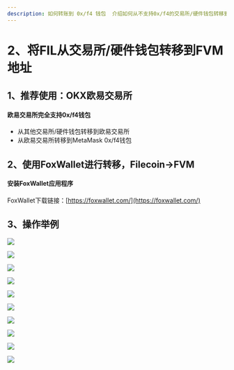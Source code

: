 ```yaml
---
description: 如何转账到 0x/f4 钱包  介绍如何从不支持0x/f4的交易所/硬件钱包转移到0x/f4钱包
---
```


# 2、将FIL从交易所/硬件钱包转移到FVM地址

## 1、推荐使用：OKX欧易交易所&#x20;

#### 欧易交易所完全支持0x/f4钱包[​](https://docs.stfil.io/docs/guides/fevm/transferto0xf4wallet#okx-exchange-fully-supports-0xf4-wallet)

* 从其他交易所/硬件钱包转移到欧易交易所
* 从欧易交易所转移到MetaMask 0x/f4钱包



## 2、使用FoxWallet进行转移[​](https://docs.stfil.io/docs/guides/fevm/transferto0xf4wallet#transit-using-foxwallet)，Filecoin->FVM

#### 安装FoxWallet应用程序[​](https://docs.stfil.io/docs/guides/fevm/transferto0xf4wallet#install-foxwallet-app)

FoxWallet下载链接：[https://foxwallet.com/](https://foxwallet.com/)

## 3、操作举例

![](https://lh5.googleusercontent.com/atwDThHcEJUTqGbWJXgPtl64FI4sOVgvc5t8eZd4ozDwz0wN7Tarq1mYZmA-RNw-lYc2KYieAwJEHm6iK7WPCwOYeLLhVmNQtz6lh8nj60l4XPUxLBiPbu59ZFfleclZT5\_2Wx25RSQfncOyhWPqsDg)

![](https://lh6.googleusercontent.com/3Z837eB2oURzJmX6m\_IyDisRAMn23Ej9D31Iv96-zZatZOgMNUpiyXE0DCxxnszuWJzhajeiJlSO2Bef-N4Tk0hcx4VBQrE3nJ8tLVlXyvhRzHORtH844xaHJaHd4YwscSGIaa\_BpYVbIHhawH\_IfKE)

![](https://lh3.googleusercontent.com/4qHCilp1ol5Nq8IOQUz31XAbQLvrl1AjJtZpSrq8AVV4n-JZKrl2WVeEooWVFAHUjMuALOBcJqTmFyolhWVFbOv0Ndujg8vn2gwMRJnLnuUHdC5d56JI0B-JPWWSW4tZqzj3tiGXVuZZhsrkL0r19O0)

![](https://lh3.googleusercontent.com/PApJj58QvuP3z4buQD3lvkKnYiBGgcgSTY5NgmIAcmWjjgi5w49W\_m6juEzUtxTxxavI9qQkTLIi2BMBy4HGx9zC0KmUyDwCb1VFIT6peTo8HziTthP\_iTHovkzuiTP3Yvnn\_QTvt2vk9WQU7zLiTrQ)

![](https://lh6.googleusercontent.com/ZwNbJBRmghDmSoy8JCms0y71rQYY5KcM3eXHgOOkuhIQ0Hd1H48kJ4XvHOBdqXSbXxzn0KjYzwK1W5BR-hX3YXzRb9Ra1Knn5motOV-rV3goaUH8gondh0nRZErbaqlzQdc3CGMusKOA1hoS54qirOk)

![](https://lh4.googleusercontent.com/AFKYiqa5S-I6KAXfU-qwL7N9ebpl8XS6\_\_A0QByBVaJgVdAAaTTdm2xfSOCnHuxr3gw26abNV59ykR5z5hCfTVVjfierkjOHSGM5eZ13VaExwfXAdCDA-cdutemU4H\_gYc3wOkskRe8pnUpMrbCyYIM)

![](https://lh3.googleusercontent.com/P4xwPeJuyxW-F6\_ZCyCzyFHtTF2ZvdK82Vah81mZtyWNsYpLETJnOq5n9bypOT5evuB-ZNQs0wqWkY0YwJiFIz0J5nIY-rxW-Ua-hyDg6Ah3FhIJIq8CknWphRVmmMnZL7h\_TDIw-KZC8BTBZZiParQ)

![](https://lh5.googleusercontent.com/hhvibQeCuIq\_2-VjIzv75xtazAPTKE7nhtwYYRCXtIQ-gBxEKFj42WirrERr8R-kEh2TChtBu8uIR36o271JAxsQlhM3y2vFnvew0BXKX1iKj2rYn3kgkLSbWWfHlUzqSxzx6j\_4o6\_dpQrG7dggBp0)

![](https://lh3.googleusercontent.com/yElzf8U-9-5FfLLKMjYuyJFMjWqdv8Qu0UYUUAhNrbguCjf9LzgV8IsayK3MV7iBJU0Ydwct5rva3T7tyJW7EhnqbxpvyM3zMXZsMh6giZ8uXLdIdOpZNmYHd\_dnjVe\_DLhMD2HGpnuKRwXt9wXIl1s)

![](https://lh6.googleusercontent.com/7upBnu7aFeehfHP8dsvU61KM1HZytK\_FFfrSkdvgj-OkQg6PNJd1NAj1D9VFPeQO0d3b8Rm3l5RvV2CTWIib-Ut3BAyTwIuuWJRa\_TsrvCO-68YF1XdxD-pCgfrXXZGVOfWYZKAkEXabGstkRo7oKlM)
